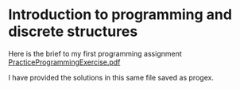 # Introduction to programming and discrete structures
Here is the brief to my first programming assignment
[PracticeProgrammingExercise.pdf](https://github.com/ab21aap/Python-Programming/files/9795722/PracticeProgrammingExercise.pdf)


I have provided the solutions in this same file saved as progex.

